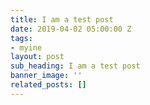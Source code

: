 ```yaml
---
title: I am a test post
date: 2019-04-02 05:00:00 Z
tags:
- myine
layout: post
sub_heading: I am a test post
banner_image: ''
related_posts: []
---
```


